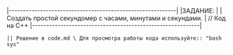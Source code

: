 |-----------------------------------------------------------|
|ЗАДАНИЕ:					            |
|Создать простой секундомер с часами, минутами и секундами. | // Код на C++
|-----------------------------------------------------------|

 	|| Решение в code.md \ Для просмотра работы кода используйте:: "bash sys"
